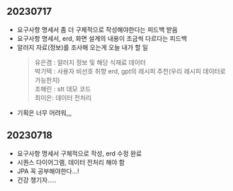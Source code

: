 ## 20230717

- 요구사항 명세서 좀 더 구체적으로 작성해야한다는 피드백 받음
- 요구사항 명세서, erd, 화면 설계의 내용이 조금씩 다르다는 피드백
- 알러지 자료(정보)를 조사해 오는게 오늘 내가 할 일
    >   유은겸 : 알러지 정보 및 해당 식재료 데이터 </br>
    >   박기택 : 사용자 비선호 취향 erd, gpt의 레시피 추천(우리 레시피 데이터로 가능한지) </br>
    >   조해린 : stt 데모 코드 </br>
    >   최미은: 데이터 전처리 
- 기획은 너무 어려워,,,


## 20230718

- 요구사항 명세서 구체적으로 작성, erd 수정 완료
- 시퀀스 다이어그램, 데이터 전처리 해야 함
- JPA 꼭 공부해야한다...!
- 건강 챙기자.....

